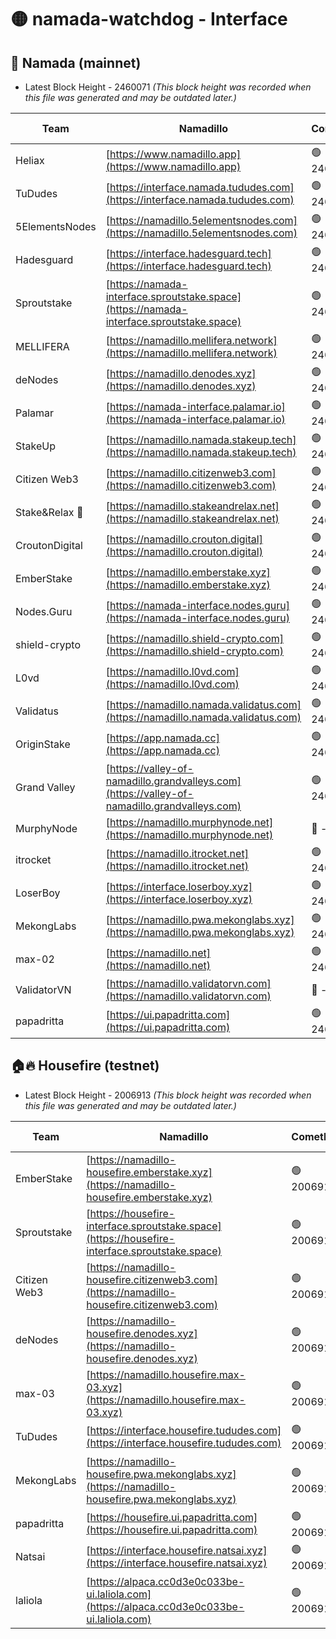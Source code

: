 # 🟡 namada-watchdog - Interface

## 🚀 Namada (mainnet)
- Latest Block Height - 2460071 *(This block height was recorded when this file was generated and may be outdated later.)*

| Team | Namadillo | CometBFT | Indexer | MASP Indexer |
|-|-|-|-|-|
| Heliax | [https://www.namadillo.app](https://www.namadillo.app) | 🟢 2460041 | 🟢 2460042 | 🟢 2460042 |
| TuDudes | [https://interface.namada.tududes.com](https://interface.namada.tududes.com) | 🟢 2460042 | 🔴 2459651 | 🟢 2460042 |
| 5ElementsNodes | [https://namadillo.5elementsnodes.com](https://namadillo.5elementsnodes.com) | 🟢 2460043 | 🟢 2460043 | 🔴 - |
| Hadesguard | [https://interface.hadesguard.tech](https://interface.hadesguard.tech) | 🟢 2460049 | 🔴 2459651 | 🟢 2460048 |
| Sproutstake | [https://namada-interface.sproutstake.space](https://namada-interface.sproutstake.space) | 🟢 2460049 | 🟢 2460049 | 🟢 2460049 |
| MELLIFERA | [https://namadillo.mellifera.network](https://namadillo.mellifera.network) | 🟢 2460050 | 🟢 2460050 | 🟢 2460049 |
| deNodes | [https://namadillo.denodes.xyz](https://namadillo.denodes.xyz) | 🟢 2460051 | 🟢 2460051 | 🟢 2460050 |
| Palamar | [https://namada-interface.palamar.io](https://namada-interface.palamar.io) | 🟢 2460051 | 🟢 2460051 | 🟢 2460051 |
| StakeUp | [https://namadillo.namada.stakeup.tech](https://namadillo.namada.stakeup.tech) | 🟢 2460052 | 🟢 2460052 | 🟢 2460052 |
| Citizen Web3 | [https://namadillo.citizenweb3.com](https://namadillo.citizenweb3.com) | 🟢 2460053 | 🟢 2460052 | 🟢 2460053 |
| Stake&Relax 🦥 | [https://namadillo.stakeandrelax.net](https://namadillo.stakeandrelax.net) | 🟢 2460053 | 🟢 2460053 | 🟢 2460053 |
| CroutonDigital | [https://namadillo.crouton.digital](https://namadillo.crouton.digital) | 🟢 2460054 | 🟢 2460054 | 🟢 2460054 |
| EmberStake | [https://namadillo.emberstake.xyz](https://namadillo.emberstake.xyz) | 🟢 2460054 | 🔴 - | 🟢 2460057 |
| Nodes.Guru | [https://namada-interface.nodes.guru](https://namada-interface.nodes.guru) | 🟢 2460058 | 🟢 2460058 | 🟢 2460057 |
| shield-crypto | [https://namadillo.shield-crypto.com](https://namadillo.shield-crypto.com) | 🟢 2460058 | 🟢 2460058 | 🟢 2460058 |
| L0vd | [https://namadillo.l0vd.com](https://namadillo.l0vd.com) | 🟢 2460059 | 🟢 2460058 | 🟢 2460059 |
| Validatus | [https://namadillo.namada.validatus.com](https://namadillo.namada.validatus.com) | 🟢 2460060 | 🟢 2460060 | 🟢 2460060 |
| OriginStake | [https://app.namada.cc](https://app.namada.cc) | 🟢 2460061 | 🔴 2459651 | 🟢 2460058 |
| Grand Valley | [https://valley-of-namadillo.grandvalleys.com](https://valley-of-namadillo.grandvalleys.com) | 🟢 2460061 | 🟢 2460061 | 🟢 2460061 |
| MurphyNode | [https://namadillo.murphynode.net](https://namadillo.murphynode.net) | 🔴 - | 🔴 - | 🔴 - |
| itrocket | [https://namadillo.itrocket.net](https://namadillo.itrocket.net) | 🟢 2460063 | 🟢 2460063 | 🟢 2460063 |
| LoserBoy | [https://interface.loserboy.xyz](https://interface.loserboy.xyz) | 🟢 2460064 | 🔴 2459651 | 🟢 2460064 |
| MekongLabs | [https://namadillo.pwa.mekonglabs.xyz](https://namadillo.pwa.mekonglabs.xyz) | 🟢 2460065 | 🔴 2459651 | 🟢 2460064 |
| max-02 | [https://namadillo.net](https://namadillo.net) | 🟢 2460065 | 🟢 2460065 | 🔴 - |
| ValidatorVN | [https://namadillo.validatorvn.com](https://namadillo.validatorvn.com) | 🔴 - | 🔴 - | 🔴 - |
| papadritta | [https://ui.papadritta.com](https://ui.papadritta.com) | 🟢 2460071 | 🟢 2460071 | 🟢 2460071 |

## 🏠🔥 Housefire (testnet)
- Latest Block Height - 2006913 *(This block height was recorded when this file was generated and may be outdated later.)*

| Team | Namadillo | CometBFT | Indexer | MASP Indexer |
|-|-|-|-|-|
| EmberStake | [https://namadillo-housefire.emberstake.xyz](https://namadillo-housefire.emberstake.xyz) | 🟢 2006910 | 🟢 2006910 | 🟢 2006910 |
| Sproutstake | [https://housefire-interface.sproutstake.space](https://housefire-interface.sproutstake.space) | 🟢 2006910 | 🟢 2006910 | 🟢 2006910 |
| Citizen Web3 | [https://namadillo-housefire.citizenweb3.com](https://namadillo-housefire.citizenweb3.com) | 🟢 2006911 | 🔴 1887621 | 🟢 2006910 |
| deNodes | [https://namadillo-housefire.denodes.xyz](https://namadillo-housefire.denodes.xyz) | 🟢 2006911 | 🟢 2006911 | 🟢 2006911 |
| max-03 | [https://namadillo.housefire.max-03.xyz](https://namadillo.housefire.max-03.xyz) | 🟢 2006911 | 🟢 2006911 | 🟢 2006911 |
| TuDudes | [https://interface.housefire.tududes.com](https://interface.housefire.tududes.com) | 🟢 2006912 | 🟢 2006912 | 🟢 2006911 |
| MekongLabs | [https://namadillo-housefire.pwa.mekonglabs.xyz](https://namadillo-housefire.pwa.mekonglabs.xyz) | 🟢 2006912 | 🟢 2006912 | 🟢 2006912 |
| papadritta | [https://housefire.ui.papadritta.com](https://housefire.ui.papadritta.com) | 🟢 2006912 | 🟢 2006912 | 🟢 2006912 |
| Natsai | [https://interface.housefire.natsai.xyz](https://interface.housefire.natsai.xyz) | 🟢 2006913 | 🟢 2006913 | 🟢 2006913 |
| laliola | [https://alpaca.cc0d3e0c033be-ui.laliola.com](https://alpaca.cc0d3e0c033be-ui.laliola.com) | 🟢 2006913 | 🟢 2006913 | 🟢 2006913 |

